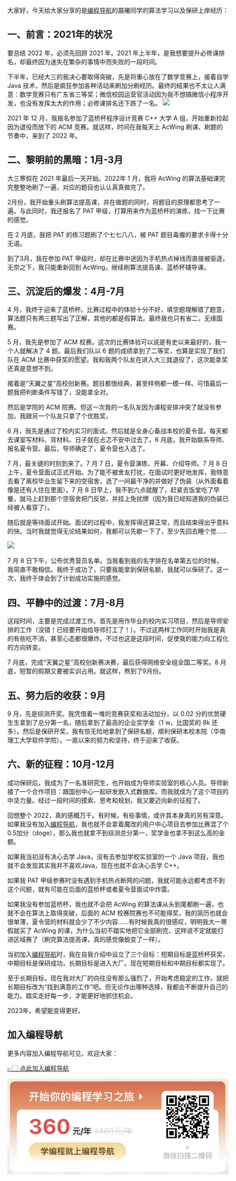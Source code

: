 大家好，今天给大家分享的是[编程导航](https://yuyuanweb.feishu.cn/wiki/VC1qwmX9diCBK3kidyec74vFnde)的晨曦同学的算法学习以及保研上岸经历：

## 一、前言：2021年的状况

要总结 2022 年，必须先回顾 2021 年。2021 年上半年，是我想要提升必修课排名，却最终因为迷失在繁杂的事情中而失败的一段时间。

下半年，已经大三的我决心要取得突破，先是将重心放在了数学竞赛上，接着自学 Java 技术，然后是疯狂参加各种活动来刷加分刷经历。最终的结果也不太让人满意：数学竞赛只有广东省三等奖；微信校园运营官活动因为我不想搞微信小程序开发，也没有发挥太大的作用；必修课排名还下跌了一名。
![](https://files.mdnice.com/user/31817/d92694d7-3d62-44f0-bcab-9a4a2268e7fb.png)


2021 年 12 月，我报名参加了蓝桥杯程序设计竞赛 C++ 大学 A 组，开始重新捡起因为退役而放下的 ACM 竞赛。就这样，时间在我每天上 AcWing 刷课、刷题的节奏中，来到了 2022 年。

## 二、黎明前的黑暗：1月-3月

大三寒假在 2021 年最后一天开始。2022年 1 月，我将 AcWing 的算法基础课完完整整地刷了一遍，对应的题目也认认真真做完了。

2月份，我开始重头刷算法提高课，并在做题的同时，将题目的原理都思考了一遍。与此同时，我还报名了 PAT 甲级，打算用来作为蓝桥杯的演练，找一下比赛的感觉。

在 2 月底，我把 PAT 的练习题刷了个七七八八，被 PAT 题目毒瘤的要求卡得十分无语。

到了3月，我在参加 PAT 甲级时，却在比赛中途因为手机热点掉线而直接被驱逐。无奈之下，我只能重新回到 AcWing，继续刷算法提高课、蓝桥杯辅导课。

## 三、沉淀后的爆发：4月-7月

4 月，我终于迎来了蓝桥杯。比赛过程中的体验十分不好，填空题理解错了题意，算法题只有两三题写出了正解，其他的都是假算法。最终我也只有省二，无缘国赛。

5 月，我先是参加了 ACM 校赛。这次的比赛体验可以说是有史以来最好的，我一个人就解决了 4 题。最后我们队以 6 题的成绩拿到了二等奖，也算是实现了我们队在 ACM 比赛中获奖的愿望。我和我两个队友在进入大三就退役了，这次能拿奖还真是意想不到。

接着是“天翼之星”高校创新赛。题目都很经典，甚至样例都一模一样。可惜最后一题我把判断条件写错了，没能拿全对。

然后是学院的 ACM 院赛。但这一次我的一名队友因为课程安排冲突了就没有参加，我跟另一个队友只拿了个优胜奖。

6 月，我先是通过了校内实习的面试。然后就是全身心备战本校的夏令营。每天都去课室写材料、背材料。日子就在忐忑不安中过去了。6 月底，我开始联系导师、报名夏令营。最后，导师确定了，夏令营也入选了。

7 月，最关键的时刻到来了。7 月 7 日，夏令营演练、开幕、介绍导师。7 月 8 日上午，夏令营面试正式开始。为了能不被舍友打扰，在面试时更好地发挥，我特意去看了离校毕业生留下来的空宿舍，选了一间最干净的并做好了伪装（从外面看着像是还有人住在里面）。7 月 8 日早上，我不到六点就醒了，赶紧去饭堂吃了早餐，就马上赶到那个空宿舍把门反锁，并挂上免扰牌（因为我已经知道我的伪装已经被人看穿了）。

随后就是等待面试开始。面试的过程中，我发挥得还算正常，而且结束得出乎意料的快。当时我就觉得无论结果如何，我都可以先歇一下了，至少先回去睡个觉......


![](https://files.mdnice.com/user/31817/7fc62133-70fb-4085-911c-97db665a1cd6.png)


7 月 8 日下午，公布优秀营员名单。当我看到我的名字排在名单第五位的时候，我简直不敢相信。我终于成功了，只要我能拿到保研名额，我就可以保研了。这一次，我终于体会到了计划成功实施的感觉。


## 四、平静中的过渡：7月-8月

这段时间，主要是完成过渡工作。首先是用作毕业的校内实习项目，然后是导师安排的工作（没错！已经要开始给导师打工了！）。不过这两样工作同时开始我是真的有些吃不消，甚至心态都很爆炸。不过也这是这段时间，促使我的能力向工程化的方向转变。

7 月底，完成“天翼之星”高校创新赛决赛，最后获得网络安全组全国二等奖。8 月底，短暂的假期又要被实训占用。就这样，熬到了9月份。

## 五、努力后的收获：9月

9 月，先是综测开奖。我凭借着一堆的竞赛获奖和活动加分，以 0.02 分的优势硬生生拿到了总分第一名，随后拿到了最高的企业奖学金（1 w，比国奖的 8k 还多）。然后是保研开奖，我有惊无险地拿到了保研名额，顺利保研本校本院（华南理工大学软件学院）。一直以来的努力和坚持，终于迎来了收获。

## 六、新的征程：10月-12月

成功保研后，我成为了一名准研究生，也开始成为导师实验室的核心人员。导师新接了一个合作项目：跟国创中心一起研发嵌入式数据库。而我就成为了这个项目的中坚力量。经过一段时间的摸索、思考和规划，我又要迈向新的征程了。

回想整个 2022，真的感概万千。有时候，有些事情，或许其本身真的另有深意。如果我没有加入[编程导航](https://mp.weixin.qq.com/s?__biz=MzI1NDczNTAwMA==&mid=2247524980&idx=2&sn=9ddcdb6c52aa096ed4c5ad0ced946a7d&chksm=e9c28583deb50c95f3c2665713a8bbc372c68332b3bfb846cf4b23af3f1cc07164832a291335&token=1681036854&lang=zh_CN&scene=21#wechat_redirect)，我也就不会拿着魔改的用户中心项目去参加比赛混了个0.5加分（doge），那么我也就拿不到综测总分第一，奖学金也拿不到这么高的金额。

如果我当初没有决心去学 Java，没有去参加学校实验室的一个 Java 项目，我也就不会发现其实我并不喜欢Java，现在也就不会决心去学 C++。

如果我 PAT 甲级参赛时没有遇到手机热点断网的问题，我就可能永远都考虑不到这个问题，就有可能在后面的蓝桥杯或者夏令营面试中炸雷。

如果我没有参加蓝桥杯，我也就不会把 AcWing 的算法课从头到尾都刷一遍，也就不会在算法上取得突破，后面的 ACM 校赛院赛也不可能得奖，我的简历也就会很单薄，夏令营的材料就会少了不少内容......有时候我真的很感叹，明明我大一寒假就买了 AcWing 的课，为什么当初不踏实地把它全部刷完，这样说不定就能打进区域赛了（刷完算法提高课，真的感觉像蜕变了一样）。

当初加入[编程导航](https://mp.weixin.qq.com/s?__biz=MzI1NDczNTAwMA==&mid=2247524980&idx=2&sn=9ddcdb6c52aa096ed4c5ad0ced946a7d&chksm=e9c28583deb50c95f3c2665713a8bbc372c68332b3bfb846cf4b23af3f1cc07164832a291335&token=1681036854&lang=zh_CN&scene=21#wechat_redirect)时，我在自我介绍中设立了三个目标：短期目标是蓝桥杯获奖，中期目标是保研成功，长期目标是进入大厂。现在短期目标和中期目标都实现了。

至于长期目标，现在我对大厂的向往没有那么强烈了，开始考虑稳定的工作，就把长期目标改为“找到满意的工作”吧。但无论作出哪种选择，我都会不断提升自己的能力。踏实走好每一步，才能更好地抓住机会。

2023年，希望能变得更好。

## 加入编程导航

更多内容加入编程导航可见，欢迎大家：

[👉🏻 点此加入编程导航](https://yuyuanweb.feishu.cn/wiki/SDtMwjR1DituVpkz5MLc3fZLnzb)

![微信扫码领券加入](../../../image/join_us.png)
